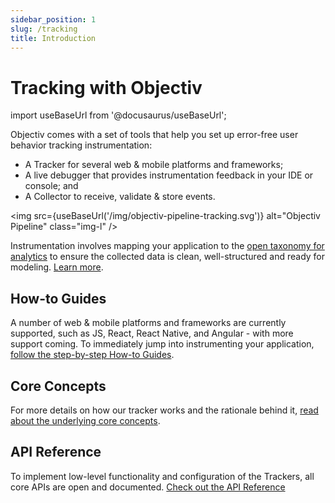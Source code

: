 ```yaml
---
sidebar_position: 1
slug: /tracking
title: Introduction
---
```

# Tracking with Objectiv
import useBaseUrl from '@docusaurus/useBaseUrl';

Objectiv comes with a set of tools that help you set up error-free user behavior tracking instrumentation:
* A Tracker for several web & mobile platforms and frameworks;
* A live debugger that provides instrumentation feedback in your IDE or console; and
* A Collector to receive, validate & store events.

<img src={useBaseUrl('/img/objectiv-pipeline-tracking.svg')} alt="Objectiv Pipeline" class="img-l" />

Instrumentation involves mapping your application to the [open taxonomy for analytics](/taxonomy) to ensure the collected data is clean, well-structured and ready for modeling. [Learn more](/tracking/core-concepts/overview.md).

## How-to Guides
A number of web & mobile platforms and frameworks are currently supported, such as JS, React, React Native, 
and Angular - with more support coming. To immediately jump into instrumenting your application, [follow the step-by-step How-to Guides](/tracking/how-to-guides/overview.md).

## Core Concepts
For more details on how our tracker works and the rationale behind it, [read about the underlying core concepts](/tracking/core-concepts/overview.md).

## API Reference
To implement low-level functionality and configuration of the Trackers, all core APIs are open and documented. [Check out the API Reference](/tracking/api-reference/overview.mdx)